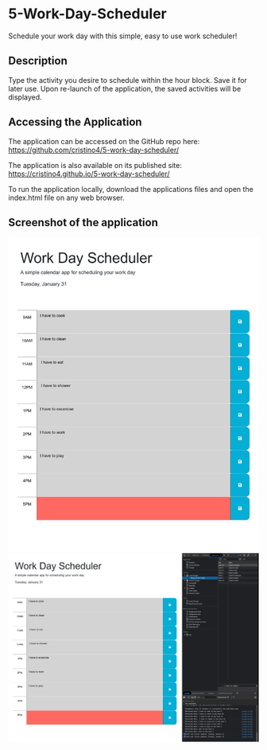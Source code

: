 # 5-Work-Day-Scheduler
Schedule your work day with this simple, easy to use work scheduler!

## Description
Type the activity you desire to schedule within the hour block. Save it for later use. Upon re-launch of the application, the saved activities will be displayed.

## Accessing the Application
The application can be accessed on the GitHub repo here: https://github.com/cristino4/5-work-day-scheduler/

The application is also available on its published site: https://cristino4.github.io/5-work-day-scheduler/

To run the application locally, download the applications files and open the index.html file on any web browser.

## Screenshot of the application
![Screenshot of the application](./assets/images/image1.png)
![Screenshot of the application](./assets/images/image2.png)